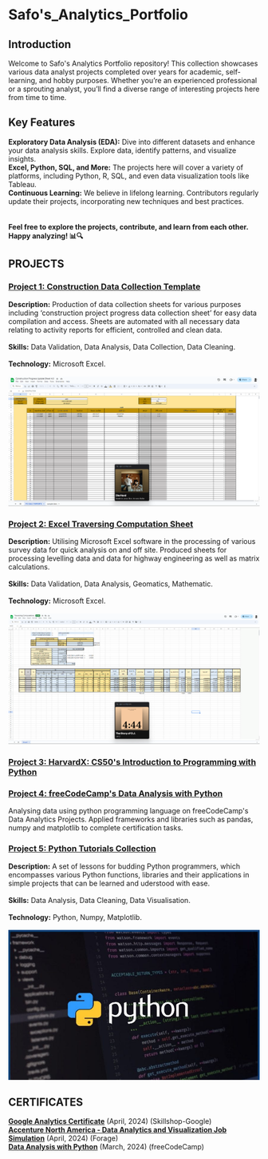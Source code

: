 # Safo's_Analytics_Portfolio

## Introduction
Welcome to Safo's Analytics Portfolio repository! This collection showcases various data analyst projects completed over years for academic, self-learning, and hobby purposes. Whether you’re an experienced professional or a sprouting analyst, you’ll find a diverse range of interesting projects here from time to time. 

## Key Features
**Exploratory Data Analysis (EDA):** Dive into different datasets and enhance your data analysis skills. Explore data, identify patterns, and visualize insights.</br>
**Excel, Python, SQL, and More:** The projects here will cover a variety of platforms, including  Python, R, SQL, and even data visualization tools like Tableau.</br>
**Continuous Learning:** We believe in lifelong learning. Contributors regularly update their projects, incorporating new techniques and best practices.</br>
</br></br>
**Feel free to explore the projects, contribute, and learn from each other. Happy analyzing! 📊🔍**

## PROJECTS
### [Project 1: Construction Data Collection Template](https://docs.google.com/spreadsheets/d/1tg3gPkUsSo0rVskJRUlPEoBh7cG9P0iNH7ALJtNL1Vo/edit?usp=drive_link)
**Description:** Production of data collection sheets for various purposes including ‘construction project progress data collection sheet’ for easy data compilation and access. Sheets are automated with all necessary data relating to activity reports for efficient, controlled and clean data.</br></br>
**Skills:** Data Validation, Data Analysis, Data Collection, Data Cleaning.</br></br>
**Technology:** Microsoft Excel.</br></br>
![Constrcution Projects Progress Reporting Template](https://github.com/safoisgod/images/blob/main/Construction%20Project%20Progress%20Google%20Sheet%20Screenshot(brown)?raw=true)

### [Project 2: Excel Traversing Computation Sheet](https://docs.google.com/spreadsheets/d/1Nu5j44XIqCgifPWd4AstfWHa3xJQ4_RK/edit?usp=drive_link&ouid=114536779915464310121&rtpof=true&sd=true)
**Description:** Utilising Microsoft Excel software in the processing of various survey data for quick analysis on and off site. Produced sheets for processing levelling data and data for highway engineering as well as matrix calculations.</br></br>
**Skills:** Data Validation, Data Analysis, Geomatics, Mathematic.</br></br>
**Technology:** Microsoft Excel.</br></br>
![Traversing Computation Sheet Template](https://github.com/safoisgod/images/blob/main/Traversing%20Computation%20Google%20Sheet%20Screenshoot?raw=true)

### [Project 3: HarvardX: CS50's Introduction to Programming with Python](https://github.com/safoisgod/HarvardX-CS50-s-Introduction-to-Programming-with-Python)


### [Project 4: freeCodeCamp's Data Analysis with Python](https://github.com/safoisgod/freecodecamp_Data-Analysis-with-Python-Programming)
Analysing data using python programming language on freeCodeCamp's Data Analytics Projects. Applied frameworks and libraries such as pandas, numpy and matplotlib to complete certification tasks.

### [Project 5: Python Tutorials Collection](https://github.com/safoisgod/python-tutorials-1)
**Description:** A set of lessons for budding Python programmers, which encompasses various Python functions, libraries and their applications in simple projects that can be learned and uderstood with ease.</br></br>
**Skills:** Data Analysis, Data Cleaning, Data Visualisation.</br></br>
**Technology:** Python, Numpy, Matplotlib.</br></br>
![Python Tutorials](https://github.com/safoisgod/images/blob/main/How-To-Learn-Python-1.jpg?raw=true)

## CERTIFICATES
**[Google Analytics Certificate](https://skillshop.exceedlms.com/student/award/JHF16TuXBG61jrNpFhw65gVj)** (April, 2024) (Skillshop-Google)</br>
**[Accenture North America - Data Analytics and Visualization Job Simulation](https://forage-uploads-prod.s3.amazonaws.com/completion-certificates/Accenture%20North%20America/hzmoNKtzvAzXsEqx8_Accenture%20North%20America_oPjf3cH2GtKm4LGpF_1712509416399_completion_certificate.pdf)** (April, 2024) (Forage)</br>
**[Data Analysis with Python](https://freecodecamp.org/certification/iamnanasafo/data-analysis-with-python-v7)** (March, 2024) (freeCodeCamp)</br>
